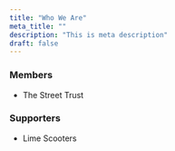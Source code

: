 ```yaml
---
title: "Who We Are"
meta_title: ""
description: "This is meta description"
draft: false
---
```


### Members

- The Street Trust

### Supporters

- Lime Scooters

